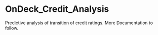 # OnDeck_Credit_Analysis
Predictive analysis of transition of credit ratings.
More Documentation to follow.
